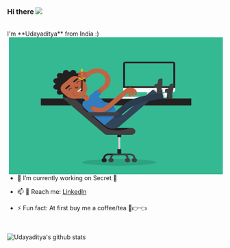 ### Hi there <img src="https://media.giphy.com/media/hvRJCLFzcasrR4ia7z/giphy.gif" width="25px">
<!--
![](https://visitor-badge.glitch.me/badge?page_id=SasmalUdayaditya.SasmalUdayaditya)
-->
<br/>
I'm **Udayaditya** from India :)
<img align="right" alt="GIF" src="https://github.com/SasmalUdayaditya/SasmalUdayaditya/blob/main/code.gif" width="500" height="320" />

- 🔭 I’m currently working on Secret 🤫
<!-- - 🌱 I’m currently learning ...
- 👯 I’m looking to collaborate on ...
- 🤔 I’m looking for help with ... 
- 💬 Ask me about ... -->
- 📫 :runner: Reach me: [LinkedIn](https://www.linkedin.com/in/udayaditya-sasmal-578b51195/)
<!-- - 😄 Pronouns: ... -->
- ⚡ Fun fact: At first buy me a  coffee/tea 🥺👉👈
<br/>
 

![Udayaditya's github stats](https://github-readme-stats.vercel.app/api?username=SasmalUdayaditya&show_icons=true&theme=algolia)
